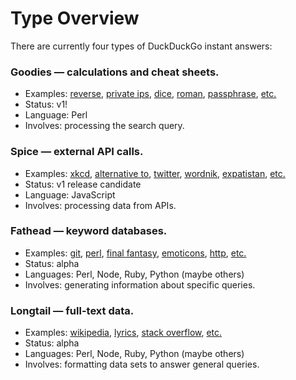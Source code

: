 # Type Overview

There are currently four types of DuckDuckGo instant answers:

### Goodies &mdash; calculations and cheat sheets.

 * Examples: [reverse](https://duckduckgo.com/?q=reverse+test), [private ips](https://duckduckgo.com/?q=private+ip), [dice](https://duckduckgo.com/?q=throw+5+dice), [roman](https://duckduckgo.com/?q=roman+cvi), [passphrase](https://duckduckgo.com/?q=passphrase+4+words), [etc.](https://github.com/duckduckgo/zeroclickinfo-goodies/tree/master/lib/DDG/Goodie)
 * Status: v1!
 * Language: Perl
 * Involves: processing the search query.

### Spice &mdash; external API calls.

 * Examples: [xkcd](https://duckduckgo.com/?q=xkcd), [alternative to](https://duckduckgo.com/?q=alternative+to+picasa), [twitter](https://duckduckgo.com/?q=%40duckduckgo), [wordnik](https://duckduckgo.com/?q=random+word+3-5), [expatistan](https://duckduckgo.com/?q=cost+of+living+nyc+philadelphia), [etc.](https://github.com/duckduckgo/zeroclickinfo-spice/tree/master/lib/DDG/Spice)
 * Status: v1 release candidate
 * Language: JavaScript
 * Involves: processing data from APIs.

### Fathead &mdash; keyword databases.

 * Examples: [git](https://duckduckgo.com/?q=git+branch), [perl](https://duckduckgo.com/?q=perl+split), [final fantasy](http://duckduckgo.com/?q=gippal), [emoticons](http://duckduckgo.com/?q=%28%3E_%3C%29), [http](http://duckduckgo.com/?q=http+304), [etc.](https://github.com/duckduckgo/zeroclickinfo-fathead)
 * Status: alpha
 * Languages: Perl, Node, Ruby, Python (maybe others)
 * Involves: generating information about specific queries.

### Longtail &mdash; full-text data.

 * Examples: [wikipedia](https://duckduckgo.com/?q=snow+albedo), [lyrics](https://duckduckgo.com/?q=what%27s+my+age+again+lyrics), [stack overflow](https://duckduckgo.com/?q=nginx+apache), [etc.](https://github.com/duckduckgo/zeroclickinfo-longtail)
 * Status: alpha
 * Languages: Perl, Node, Ruby, Python (maybe others)
 * Involves: formatting data sets to answer general queries.